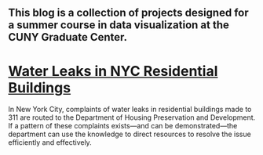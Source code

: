 ## This blog is a collection of projects designed for a summer course in data visualization at the CUNY Graduate Center.


# [Water Leaks in NYC Residential Buildings](./blogpost1.md)

In New York City, complaints of water leaks in residential buildings made to 311 are routed to the Department of Housing Preservation and Development. If a pattern of these complaints exists—and can be demonstrated—the department can use the knowledge to direct resources to resolve the issue efficiently and effectively.

